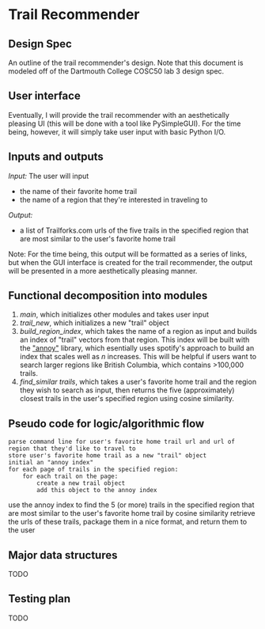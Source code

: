 # Trail Recommender
## Design Spec

An outline of the trail recommender's design. Note that this document is modeled off of the Dartmouth College COSC50 lab 3 design spec.

## User interface

Eventually, I will provide the trail recommender with an aesthetically pleasing UI (this will be done with a tool like PySimpleGUI). For the time being,
however, it will simply take user input with basic Python I/O.

## Inputs and outputs

*Input:* The user will input
 * the name of their favorite home trail
 * the name of a region that they're interested in traveling to

*Output:* 

  * a list of Trailforks.com urls of the five trails in the specified region that are most similar to the user's favorite home trail
  
  Note: For the time being, this output will be formatted as a series of links, but when the GUI interface is created for the trail recommender, the output   will be presented in a more aesthetically pleasing manner.

## Functional decomposition into modules

1. *main*, which initializes other modules and takes user input
2. *trail_new*, which initializes a new "trail" object
3. *build_region_index*, which takes the name of a region as input and builds an index of "trail" vectors from that region. This index will be built with the ["annoy"](https://github.com/spotify/annoy/blob/master/README.rst) library, which esentially uses spotify's approach to build an index that scales well as *n* increases. This will be helpful if users want to search larger regions like British Columbia, which contains >100,000 trails.
4. *find_similar trails*, which takes a user's favorite home trail and the region they wish to search as input, then returns the five (approximately) closest trails in the user's specified region using cosine similarity.

## Pseudo code for logic/algorithmic flow

    parse command line for user's favorite home trail url and url of region that they'd like to travel to
    store user's favorite home trail as a new "trail" object
    initial an "annoy index"
    for each page of trails in the specified region:
        for each trail on the page:
            create a new trail object
            add this object to the annoy index
   use the annoy index to find the 5 (or more) trails in the specified region that are most similar to the user's favorite home trail by cosine similarity
   retrieve the urls of these trails, package them in a nice format, and return them to the user
  

## Major data structures

TODO

## Testing plan

TODO
